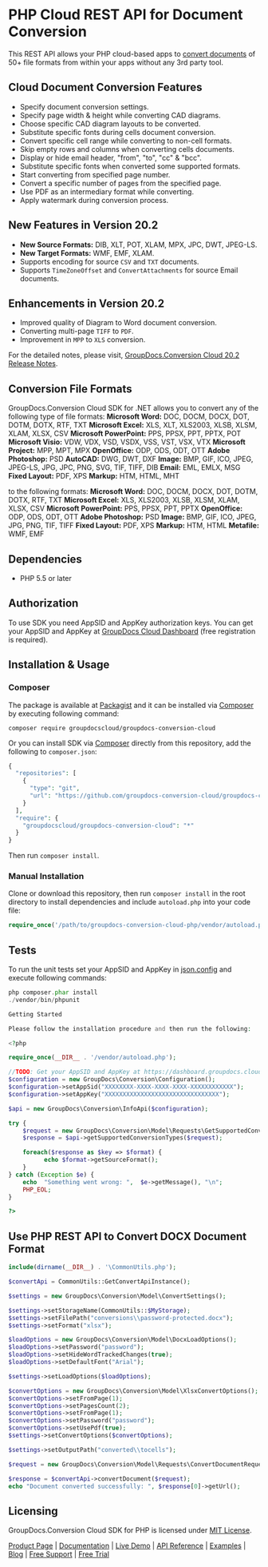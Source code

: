 # PHP Cloud REST API for Document Conversion

This REST API allows your PHP cloud-based apps to [convert documents](https://products.groupdocs.cloud/conversion/php) of 50+ file formats from within your apps without any 3rd party tool.

## Cloud Document Conversion Features

- Specify document conversion settings.
- Specify page width & height while converting CAD diagrams.
- Choose specific CAD diagram layouts to be converted.
- Substitute specific fonts during cells document conversion.
- Convert specific cell range while converting to non-cell formats.
- Skip empty rows and columns when converting cells documents.
- Display or hide email header, "from", "to", "cc" & "bcc".
- Substitute specific fonts when converted some supported formats.
- Start converting from specified page number.
- Convert a specific number of pages from the specified page.
- Use PDF as an intermediary format while converting.
- Apply watermark during conversion process.

## New Features in Version 20.2

- **New Source Formats:** DIB, XLT, POT, XLAM, MPX, JPC, DWT, JPEG-LS.
- **New Target Formats:** WMF, EMF, XLAM.
- Supports encoding for source `CSV` and `TXT` documents.
- Supports `TimeZoneOffset` and `ConvertAttachments` for source Email documents.

## Enhancements in Version 20.2

- Improved quality of Diagram to Word document conversion.
- Converting multi-page `TIFF` to `PDF`.
- Improvement in `MPP` to `XLS` conversion.

For the detailed notes, please visit, [GroupDocs.Conversion Cloud 20.2 Release Notes](https://wiki.groupdocs.cloud/conversioncloud/release-notes/2020/groupdocs-conversion-cloud-20-2-release-notes/).

## Conversion File Formats

GroupDocs.Conversion Cloud SDK for .NET allows you to convert any of the following type of file formats:
**Microsoft Word:** DOC, DOCM, DOCX, DOT, DOTM, DOTX, RTF, TXT
**Microsoft Excel:** XLS, XLT, XLS2003, XLSB, XLSM, XLAM, XLSX, CSV
**Microsoft PowerPoint:** PPS, PPSX, PPT, PPTX, POT
**Microsoft Visio:** VDW, VDX, VSD, VSDX, VSS, VST, VSX, VTX
**Microsoft Project:** MPP, MPT, MPX
**OpenOffice:** ODP, ODS, ODT, OTT
**Adobe Photoshop:** PSD
**AutoCAD:** DWG, DWT, DXF
**Image:** BMP, GIF, ICO, JPEG, JPEG-LS, JPG, JPC, PNG, SVG, TIF, TIFF, DIB
**Email:** EML, EMLX, MSG
**Fixed Layout:** PDF, XPS
**Markup:** HTM, HTML, MHT

to the following formats:
**Microsoft Word:** DOC, DOCM, DOCX, DOT, DOTM, DOTX, RTF, TXT
**Microsoft Excel:** XLS, XLS2003, XLSB, XLSM, XLAM, XLSX, CSV
**Microsoft PowerPoint:** PPS, PPSX, PPT, PPTX
**OpenOffice:** ODP, ODS, ODT, OTT
**Adobe Photoshop:** PSD
**Image:** BMP, GIF, ICO, JPEG, JPG, PNG, TIF, TIFF
**Fixed Layout:** PDF, XPS
**Markup:** HTM, HTML
**Metafile:** WMF, EMF

## Dependencies

- PHP 5.5 or later

## Authorization

To use SDK you need AppSID and AppKey authorization keys. You can get your AppSID and AppKey at [GroupDocs Cloud Dashboard](https://dashboard.groupdocs.cloud) (free registration is required).

## Installation & Usage

### Composer

The package is available at [Packagist](https://dashboard.groupdocs.cloud) and it can be installed via [Composer](https://dashboard.groupdocs.cloud) by executing following command:

`composer require groupdocscloud/groupdocs-conversion-cloud`

Or you can install SDK via [Composer](https://dashboard.groupdocs.cloud) directly from this repository, add the following to `composer.json`:

```php
{
  "repositories": [
    {
      "type": "git",
      "url": "https://github.com/groupdocs-conversion-cloud/groupdocs-conversion-cloud-php.git"
    }
  ],
  "require": {
    "groupdocscloud/groupdocs-conversion-cloud": "*"
  }
}
```

Then run `composer install`.

### Manual Installation

Clone or download this repository, then run `composer install` in the root directory to install dependencies and include `autoload.php` into your code file:

```php
require_once('/path/to/groupdocs-conversion-cloud-php/vendor/autoload.php');
```

## Tests

To run the unit tests set your AppSID and AppKey in [json.config](https://github.com/groupdocs-conversion-cloud/groupdocs-conversion-cloud-php/blob/master/tests/GroupDocs/Conversion/config.json) and execute following commands:

```php
php composer.phar install
./vendor/bin/phpunit

Getting Started

Please follow the installation procedure and then run the following:

<?php

require_once(__DIR__ . '/vendor/autoload.php');

//TODO: Get your AppSID and AppKey at https://dashboard.groupdocs.cloud (free registration is required).
$configuration = new GroupDocs\Conversion\Configuration();
$configuration->setAppSid("XXXXXXXX-XXXX-XXXX-XXXX-XXXXXXXXXXXX");
$configuration->setAppKey("XXXXXXXXXXXXXXXXXXXXXXXXXXXXXXXX");

$api = new GroupDocs\Conversion\InfoApi($configuration); 

try {
    $request = new GroupDocs\Conversion\Model\Requests\GetSupportedConversionTypesRequest();
    $response = $api->getSupportedConversionTypes($request);

    foreach($response as $key => $format) {
          echo $format->getSourceFormat();
    }
} catch (Exception $e) {
    echo  "Something went wrong: ",  $e->getMessage(), "\n";
    PHP_EOL;
}

?>
```

## Use PHP REST API to Convert DOCX Document Format

```php
include(dirname(__DIR__) . '\CommonUtils.php');

$convertApi = CommonUtils::GetConvertApiInstance();

$settings = new GroupDocs\Conversion\Model\ConvertSettings();

$settings->setStorageName(CommonUtils::$MyStorage);
$settings->setFilePath("conversions\\password-protected.docx");
$settings->setFormat("xlsx");

$loadOptions = new GroupDocs\Conversion\Model\DocxLoadOptions();
$loadOptions->setPassword("password");
$loadOptions->setHideWordTrackedChanges(true);
$loadOptions->setDefaultFont("Arial");

$settings->setLoadOptions($loadOptions);

$convertOptions = new GroupDocs\Conversion\Model\XlsxConvertOptions();
$convertOptions->setFromPage(1);
$convertOptions->setPagesCount(2);
$convertOptions->setFromPage(1);
$convertOptions->setPassword("password");
$convertOptions->setUsePdf(true);
$settings->setConvertOptions($convertOptions);

$settings->setOutputPath("converted\\tocells");

$request = new GroupDocs\Conversion\Model\Requests\ConvertDocumentRequest($settings);

$response = $convertApi->convertDocument($request);
echo "Document converted successfully: ", $response[0]->getUrl();
```

## Licensing

GroupDocs.Conversion Cloud SDK for PHP is licensed under [MIT License](https://github.com/groupdocs-conversion-cloud/groupdocs-conversion-cloud-php/blob/master/LICENSE).

[Product Page](https://products.groupdocs.cloud/conversion/php) | [Documentation](https://wiki.groupdocs.cloud/conversioncloud/) | [Live Demo](https://products.groupdocs.app/conversion/family) | [API Reference](https://apireference.groupdocs.cloud/conversion/) | [Examples](https://github.com/groupdocs-conversion-cloud/groupdocs-conversion-cloud-php) | [Blog](https://blog.groupdocs.cloud/category/conversion/) | [Free Support](https://forum.groupdocs.cloud/c/conversion) | [Free Trial](https://dashboard.groupdocs.cloud/#/apps)
